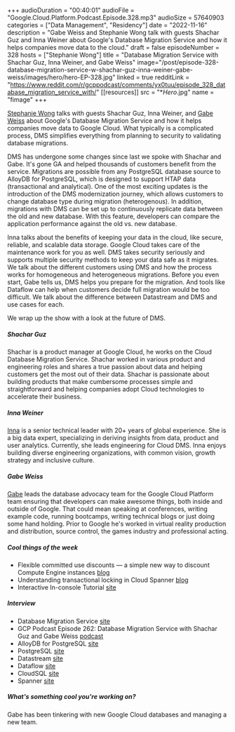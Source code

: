 +++
audioDuration = "00:40:01"
audioFile = "Google.Cloud.Platform.Podcast.Episode.328.mp3"
audioSize = 57640903
categories = ["Data Management", "Residency"]
date = "2022-11-16"
description = "Gabe Weiss and Stephanie Wong talk with guests Shachar Guz and Inna Weiner about Google's Database Migration Service and how it helps companies move data to the cloud."
draft = false
episodeNumber = 328
hosts = ["Stephanie Wong"]
title = "Database Migration Service with Shachar Guz, Inna Weiner, and Gabe Weiss" 
image="/post/episode-328-database-migration-service-w-shachar-guz-inna-weiner-gabe-weiss/images/hero/hero-EP-328.jpg"
linked = true
redditLink = "https://www.reddit.com/r/gcppodcast/comments/yx0tuu/episode_328_database_migration_service_with/"
[[resources]]
  src = "**Hero*.jpg"
  name = "fimage"
+++

[Stephanie Wong](https://twitter.com/stephr_wong) talks with guests Shachar Guz, Inna Weiner, and [Gabe Weiss](https://twitter.com/gabeweiss_) about Google's Database Migration Service and how it helps companies move data to Google Cloud. What typically is a complicated process, DMS simplifies everything from planning to security to validating database migrations.

DMS has undergone some changes since last we spoke with Shachar and Gabe. It's gone GA and helped thousands of customers benefit from the service. Migrations are possible from any PostgreSQL database source to AlloyDB for PostgreSQL, which is designed to support HTAP data (transactional and analytical). One of the most exciting updates is the introduction of the DMS modernization journey, which allows customers to change database type during migration (heterogenous). In addition, migrations with DMS can be set up to continuously replicate data between the old and new database. With this feature, developers can compare the application performance against the old vs. new database. 

Inna talks about the benefits of keeping your data in the cloud, like secure, reliable, and scalable data storage. Google Cloud takes care of the maintenance work for you as well. DMS takes security seriously and supports multiple security methods to keep your data safe as it migrates. We talk about the different customers using DMS and how the process works for homogeneous and heterogeneous migrations. Before you even start, Gabe tells us, DMS helps you prepare for the migration. And tools like Dataflow can help when customers decide full migration would be too difficult. We talk about the difference between Datastream and DMS and use cases for each.

We wrap up the show with a look at the future of DMS.
 
##### Shachar Guz

Shachar is a product manager at Google Cloud, he works on the Cloud Database Migration Service. Shachar worked in various product and engineering roles and shares a true passion about data and helping customers get the most out of their data. Shachar is passionate about building products that make cumbersome processes simple and straightforward and helping companies adopt Cloud technologies to accelerate their business.

##### Inna Weiner

[Inna](https://www.linkedin.com/in/inna-weiner) is a senior technical leader with 20+ years of global experience. She is a big data expert, specializing in deriving insights from data, product and user analytics. Currently, she leads engineering for Cloud DMS. Inna enjoys building diverse engineering organizations, with common vision, growth strategy and inclusive culture.

##### Gabe Weiss

[Gabe](https://twitter.com/gabeweiss_) leads the database advocacy team for the Google Cloud Platform team ensuring that developers can make awesome things, both inside and outside of Google. That could mean speaking at conferences, writing example code, running bootcamps, writing technical blogs or just doing some hand holding. Prior to Google he's worked in virtual reality production and distribution, source control, the games industry and professional acting.

##### Cool things of the week

* Flexible committed use discounts — a simple new way to discount Compute Engine instances [blog](https://cloud.google.com/blog/products/compute/save-money-with-the-new-compute-engine-flexible-cuds)
* Understanding transactional locking in Cloud Spanner [blog](https://cloud.google.com/blog/products/databases/transaction-locking-in-cloud-spanner)
* Interactive In-console Tutorial [site](https://console.cloud.google.com/?walkthrough_id=spanner--create-sample-app-finance-pg?utm_source=codelabs&utm_medium=et&utm_campaign=CDR_swo_databases_spanner-neos_gcppodcast_110722&utm_content=-)
 
##### Interview

* Database Migration Service [site](https://cloud.google.com/database-migration)
* GCP Podcast Episode 262: Database Migration Service with Shachar Guz and Gabe Weiss [podcast](https://www.gcppodcast.com/post/episode-262-database-migration-service-with-shachar-guz-and-gabe-weiss/)
* AlloyDB for PostgreSQL [site](https://cloud.google.com/alloydb)
* PostgreSQL [site](https://www.postgresql.org)
* Datastream [site](https://cloud.google.com/datastream)
* Dataflow [site](https://cloud.google.com/dataflow)
* CloudSQL [site](https://cloud.google.com/sql)
* Spanner [site](https://cloud.google.com/spanner)

##### What's something cool you're working on?

Gabe has been tinkering with new Google Cloud databases and managing a new team.

